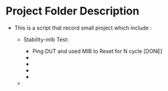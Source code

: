 # Project Folder Description
* This is a script that record small project which include :


  * Stability-mIb Test:
     * Ping DUT and used MIB to Reset for N cycle [DONE]
     *
     *
     *
     *
    
   * 
